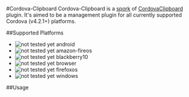 #Cordova-Clipboard
Cordova-Clipboard is a [spork](http://en.wikipedia.org/wiki/Talk%3ASpork#spork_in_free_and_open_source_software_development) of [CordovaClipboard](https://github.com/VersoSolutions/CordovaClipboard) plugin. It's aimed to be a management plugin for all currently supported Cordova (v4.2.1+) platforms.

##Supported Platforms
- ![not tested yet](https://wiki.apache.org/wiki/modernized/img/alert.png) android
- ![not tested yet](https://wiki.apache.org/wiki/modernized/img/alert.png) amazon-fireos
- ![not tested yet](https://wiki.apache.org/wiki/modernized/img/alert.png) blackberry10
- ![not tested yet](https://wiki.apache.org/wiki/modernized/img/alert.png) browser
- ![not tested yet](https://wiki.apache.org/wiki/modernized/img/alert.png) firefoxos
- ![not tested yet](https://wiki.apache.org/wiki/modernized/img/alert.png) windows

##Usage
